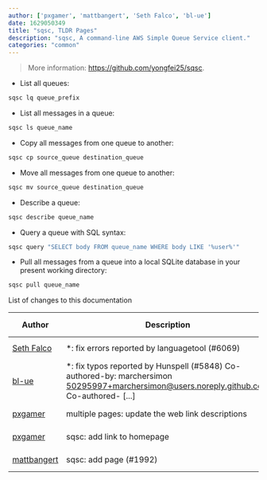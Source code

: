 ```yaml
---
author: ['pxgamer', 'mattbangert', 'Seth Falco', 'bl-ue']
date: 1629050349
title: "sqsc, TLDR Pages"
description: "sqsc, A command-line AWS Simple Queue Service client."
categories: "common"
---
```

> More information: <https://github.com/yongfei25/sqsc>.

- List all queues:

```bash
sqsc lq queue_prefix
```

- List all messages in a queue:

```bash
sqsc ls queue_name
```

- Copy all messages from one queue to another:

```bash
sqsc cp source_queue destination_queue
```

- Move all messages from one queue to another:

```bash
sqsc mv source_queue destination_queue
```

- Describe a queue:

```bash
sqsc describe queue_name
```

- Query a queue with SQL syntax:

```bash
sqsc query "SELECT body FROM queue_name WHERE body LIKE '%user%'"
```

- Pull all messages from a queue into a local SQLite database in your present working directory:

```bash
sqsc pull queue_name
```
List of changes to this documentation


Author | Description | ISO 8601 Date | GitHub link
------|-----|-----|-----
[Seth Falco](mailto:seth@falco.fun) | *: fix errors reported by languagetool (#6069) | 2021-08-15T19:59:09 | [3e4c519004a4](https://github.com/tldr-pages/tldr/commit/3e4c519004a471c861cdc609fd7239ee3355671c)
[bl-ue](mailto:54780737+bl-ue@users.noreply.github.com) | *: fix typos reported by Hunspell (#5848) Co-authored-by: marchersimon <50295997+marchersimon@users.noreply.github.com> Co-authored- [...] | 2021-05-20T22:13:41 | [8ebd171d6f00](https://github.com/tldr-pages/tldr/commit/8ebd171d6f001698709fefc02b1fd5cc9f3a99c4)
[pxgamer](mailto:owzie123@gmail.com) | multiple pages: update the web link descriptions | 2019-05-29T14:41:10 | [f2b1446e6247](https://github.com/tldr-pages/tldr/commit/f2b1446e6247d3e794ee6577dee0c867dfc9af26)
[pxgamer](mailto:owzie123@gmail.com) | sqsc: add link to homepage | 2019-05-29T14:41:10 | [890ca68563e3](https://github.com/tldr-pages/tldr/commit/890ca68563e3598109a1ebe13ba13a61375b546d)
[mattbangert](mailto:mattbangert@gmail.com) | sqsc: add page (#1992) | 2018-02-17T09:30:22 | [b78c5184a627](https://github.com/tldr-pages/tldr/commit/b78c5184a627960c846f716e983774706e484dca)

